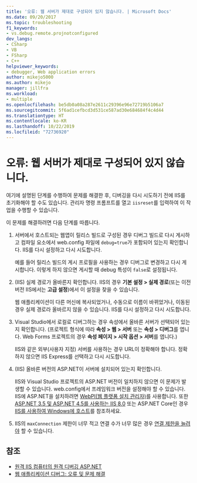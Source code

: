 ```yaml
---
title: '오류: 웹 서버가 제대로 구성되어 있지 않습니다. | Microsoft Docs'
ms.date: 09/20/2017
ms.topic: troubleshooting
f1_keywords:
- vs.debug.remote.projnotconfigured
dev_langs:
- CSharp
- VB
- FSharp
- C++
helpviewer_keywords:
- debugger, Web application errors
author: mikejo5000
ms.author: mikejo
manager: jillfra
ms.workload:
- multiple
ms.openlocfilehash: be5db0a08a287e2611c29396e96e72719b5106a7
ms.sourcegitcommit: 5f6ad1cefbcd3d531ce587ad30e684684f4c4d44
ms.translationtype: HT
ms.contentlocale: ko-KR
ms.lasthandoff: 10/22/2019
ms.locfileid: "72736920"
---
```

# <a name="error-the-web-server-is-not-configured-correctly"></a>오류: 웹 서버가 제대로 구성되어 있지 않습니다.

여기에 설명된 단계를 수행하여 문제를 해결한 후, 디버깅을 다시 시도하기 전에 IIS를 초기화해야 할 수도 있습니다. 관리자 명령 프롬프트를 열고 `iisreset`를 입력하여 이 작업을 수행할 수 있습니다.

이 문제를 해결하려면 다음 단계를 따릅니다.

1. 서버에서 호스트되는 웹앱이 릴리스 빌드로 구성된 경우 디버그 빌드로 다시 게시하고 컴파일 요소에서 web.config 파일에 `debug=true`가 포함되어 있는지 확인합니다. IIS를 다시 설정하고 다시 시도합니다.

    예를 들어 릴리스 빌드의 게시 프로필을 사용하는 경우 디버그로 변경하고 다시 게시합니다. 이렇게 하지 않으면 게시할 때 debug 특성이 `false`로 설정됩니다.

2. (IIS) 실제 경로가 올바른지 확인합니다. IIS의 경우 **기본 설정 > 실제 경로**(또는 이전 버전 IIS에서는 **고급 설정**)에서 이 설정을 찾을 수 있습니다.

    웹 애플리케이션이 다른 머신에 복사되었거나, 수동으로 이름이 바뀌었거나, 이동된 경우 실제 경로라 올바르지 않을 수 있습니다. IIS를 다시 설정하고 다시 시도합니다.

3. Visual Studio에서 로컬로 디버그하는 경우 속성에서 올바른 서버가 선택되어 있는지 확인합니다. (프로젝트 형식에 따라 **속성 > 웹 > 서버** 또는 **속성 > 디버그**를 엽니다. Web Forms 프로젝트의 경우 **속성 페이지 > 시작 옵션 > 서버**를 엽니다.)

    IIS와 같은 외부(사용자 지정) 서버를 사용하는 경우 URL이 정확해야 합니다. 정확하지 않으면 IIS Express를 선택하고 다시 시도합니다.

4. (IIS) 올바른 버전의 ASP.NET이 서버에 설치되어 있는지 확인합니다.

    IIS와 Visual Studio 프로젝트의 ASP.NET 버전이 일치하지 않으면 이 문제가 발생할 수 있습니다. web.config에서 프레임워크 버전을 설정해야 할 수 있습니다. IIS에 ASP.NET을 설치하려면 [WebPI(웹 플랫폼 설치 관리자)](https://www.microsoft.com/web/downloads/platform.aspx)를 사용합니다. 또한 [ASP.NET 3.5 및 ASP.NET 4.5를 사용하는 IIS 8.0](/iis/get-started/whats-new-in-iis-8/iis-80-using-aspnet-35-and-aspnet-45) 또는 ASP.NET Core인 경우 [IIS를 사용하여 Windows에 호스트](https://docs.asp.net/en/latest/publishing/iis.html)를 참조하세요.

4. IIS의 `maxConnection` 제한이 너무 적고 연결 수가 너무 많은 경우 [연결 제한을 늘려야](/iis/configuration/system.applicationhost/sites/sitedefaults/limits) 할 수 있습니다.

## <a name="see-also"></a>참조
- [원격 IIS 컴퓨터의 원격 디버깅 ASP.NET](../debugger/remote-debugging-aspnet-on-a-remote-iis-7-5-computer.md)
- [웹 애플리케이션 디버그: 오류 및 문제 해결](../debugger/debugging-web-applications-errors-and-troubleshooting.md)